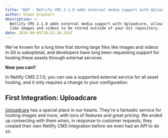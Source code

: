 ```yaml
---
title: "WIP - Netlify CMS 2.1.0 adds external media support with Uploadcare!! \U0001F389\U0001F389"
author: Shawn Erquhart
description: >-
  Netlify CMS 2.1.0 adds external media support with Uploadcare, allowing files
  like images and videos to be stored outside of your Git repository.
date: 2018-09-05T20:52:30.334Z
---
```

We've known for a long time that storing large files like images and videos in Git is suboptimal, and developers have long been requesting support for hosting these assets through external services.

**Now you can!!**

In Netlify CMS 2.1.0, you can use a supported external service for all asset hosting, and it only requires a change to your configuration.

## First Integration: Uploadcare

[Uploadcare](https://uploadcare.com) has a special place in our hearts. They're a fantastic service for hosting images and more, with tons of features and great pricing. We ended up connecting with them when, in response to customer requests, they created their own Netlify CMS integration before we even had an API to do so.
